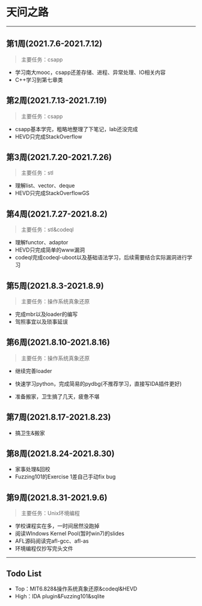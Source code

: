 # 天问之路

------

## 第1周(2021.7.6-2021.7.12)

> 主要任务：csapp

- 学习南大mooc，csapp还差存储、进程、异常处理、IO相关内容
- C++学习到第七章类

## 第2周(2021.7.13-2021.7.19)

> 主要任务：csapp

- csapp基本学完，粗略地整理了下笔记，lab还没完成
- HEVD只完成StackOverflow

## 第3周(2021.7.20-2021.7.26)

> 主要任务：stl

- 理解list、vector、deque
- HEVD只完成StackOverflowGS

## 第4周(2021.7.27-2021.8.2)

> 主要任务：stl&codeql

- 理解functor、adaptor
- HEVD只完成简单的www漏洞
- codeql完成codeql-uboot以及基础语法学习，后续需要结合实际漏洞进行学习

## 第5周(2021.8.3-2021.8.9)

> 主要任务：操作系统真象还原

- 完成mbr以及loader的编写
- 驾照事宜以及琐事延误

## 第6周(2021.8.10-2021.8.16)

> 主要任务：操作系统真象还原

- 继续完善loader

- 快速学习python，完成简易的pydbg(不推荐学习，直接写IDA插件更好)
- 准备搬家，卫生搞了几天，疲惫不堪

## 第7周(2021.8.17-2021.8.23)

- 搞卫生&搬家

## 第8周(2021.8.24-2021.8.30)

- 家事处理&回校
- Fuzzing101的Exercise 1差自己手动fix bug

## 第9周(2021.8.31-2021.9.6)

> 主要任务：Unix环境编程

- 学校课程实在多，一时间居然没跑掉
- 阅读WIndows Kernel Pool(暂时win7)的slides
- AFL源码阅读完afl-gcc、afl-as
- 环境编程仅抄写完头文件

------

## Todo List

- Top：MIT6.828&操作系统真象还原&codeql&HEVD
- High：IDA plugin&Fuzzing101&sqlite

